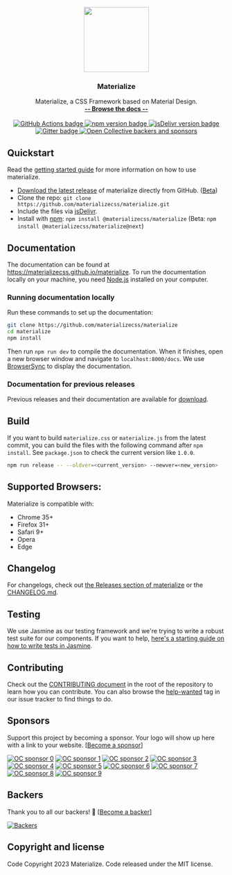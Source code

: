 <p align="center">
  <a href="https://materializecss.github.io/materialize/">
    <img src="https://materializecss.github.io/materialize/res/materialize.svg" width="150">
  </a>
</p>

<h3 align="center">Materialize</h3>

<p align="center">
  Materialize, a CSS Framework based on Material Design.
  <br>
  <a href="https://materializecss.github.io/materialize/"><strong>-- Browse the docs --</strong></a>
  <br>
  <br>
  <a href="https://github.com/materializecss/materialize/actions/">
    <img src="https://github.com/materializecss/materialize/actions/workflows/nightly.yml/badge.svg" alt="GitHub Actions badge">
  </a>
  <a href="https://www.npmjs.com/package/@materializecss/materialize">
    <img src="https://badge.fury.io/js/%40materializecss%2Fmaterialize.svg" alt="npm version badge">
  </a>
  <a href="https://www.jsdelivr.com/package/npm/@materializecss/materialize">
    <img src="https://data.jsdelivr.com/v1/package/npm/@materializecss/materialize/badge" alt="jsDelivr version badge">
  </a>
  <a href="https://gitter.im/materializecss/materialize">
    <img src="https://badges.gitter.im/Join%20Chat.svg" alt="Gitter badge">
  </a>
  <a href="https://opencollective.com/materialize">
    <img alt="Open Collective backers and sponsors" src="https://img.shields.io/opencollective/all/materialize">
  </a>
</p>

## Quickstart
Read the [getting started guide](https://materializecss.github.io/materialize/getting-started.html) for more information on how to use materialize.

- [Download the latest release](https://github.com/materializecss/materialize/releases/latest) of materialize directly from GitHub. ([Beta](https://github.com/materializecss/materialize/releases/))
- Clone the repo: `git clone https://github.com/materializecss/materialize.git`
- Include the files via [jsDelivr](https://www.jsdelivr.com/package/npm/@materializecss/materialize).
- Install with [npm](https://www.npmjs.com): `npm install @materializecss/materialize` (Beta: `npm install @materializecss/materialize@next`)

## Documentation
The documentation can be found at <https://materializecss.github.io/materialize>. To run the documentation locally on your machine, you need [Node.js](https://nodejs.org/en/) installed on your computer.

### Running documentation locally
Run these commands to set up the documentation:

```bash
git clone https://github.com/materializecss/materialize
cd materialize
npm install
```

Then run `npm run dev` to compile the documentation. When it finishes, open a new browser window and navigate to `localhost:8000/docs`. We use [BrowserSync](https://www.browsersync.io/) to display the documentation.

### Documentation for previous releases
Previous releases and their documentation are available for [download](https://github.com/materializecss/materialize/releases).

## Build
If you want to build `materialize.css` or `materialize.js` from the latest commit, you can build the files with the following command after `npm install`. See `package.json` to check the current version like `1.0.0`.

```sh
npm run release -- --oldver=<current_version> --newver=<new_version>
```

## Supported Browsers:
Materialize is compatible with:

- Chrome 35+
- Firefox 31+
- Safari 9+
- Opera
- Edge

## Changelog
For changelogs, check out [the Releases section of materialize](https://github.com/materializecss/materialize/releases) or the [CHANGELOG.md](CHANGELOG.md).

## Testing
We use Jasmine as our testing framework and we're trying to write a robust test suite for our components. If you want to help, [here's a starting guide on how to write tests in Jasmine](CONTRIBUTING.md#jasmine-testing-guide).

## Contributing
Check out the [CONTRIBUTING document](CONTRIBUTING.md) in the root of the repository to learn how you can contribute. You can also browse the [help-wanted](https://github.com/materializecss/materialize/labels/help-wanted) tag in our issue tracker to find things to do.

## Sponsors
Support this project by becoming a sponsor. Your logo will show up here with a link to your website. [[Become a sponsor](https://opencollective.com/materialize#sponsor)]

[![OC sponsor 0](https://opencollective.com/materialize/sponsor/0/avatar.svg)](https://opencollective.com/materialize/sponsor/0/website)
[![OC sponsor 1](https://opencollective.com/materialize/sponsor/1/avatar.svg)](https://opencollective.com/materialize/sponsor/1/website)
[![OC sponsor 2](https://opencollective.com/materialize/sponsor/2/avatar.svg)](https://opencollective.com/materialize/sponsor/2/website)
[![OC sponsor 3](https://opencollective.com/materialize/sponsor/3/avatar.svg)](https://opencollective.com/materialize/sponsor/3/website)
[![OC sponsor 4](https://opencollective.com/materialize/sponsor/4/avatar.svg)](https://opencollective.com/materialize/sponsor/4/website)
[![OC sponsor 5](https://opencollective.com/materialize/sponsor/5/avatar.svg)](https://opencollective.com/materialize/sponsor/5/website)
[![OC sponsor 6](https://opencollective.com/materialize/sponsor/6/avatar.svg)](https://opencollective.com/materialize/sponsor/6/website)
[![OC sponsor 7](https://opencollective.com/materialize/sponsor/7/avatar.svg)](https://opencollective.com/materialize/sponsor/7/website)
[![OC sponsor 8](https://opencollective.com/materialize/sponsor/8/avatar.svg)](https://opencollective.com/materialize/sponsor/8/website)
[![OC sponsor 9](https://opencollective.com/materialize/sponsor/9/avatar.svg)](https://opencollective.com/materialize/sponsor/9/website)


## Backers
Thank you to all our backers! 🙏 [[Become a backer](https://opencollective.com/materialize#backer)]

[![Backers](https://opencollective.com/materialize/backers.svg?width=890)](https://opencollective.com/materialize#backers)

## Copyright and license
Code Copyright 2023 Materialize. Code released under the MIT license.